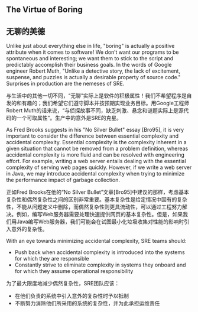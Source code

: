## **The Virtue of Boring**

## **无聊的美德**

Unlike just about everything else in life, "boring" is actually a positive attribute when it comes to software! We don’t want our programs to be spontaneous and interesting; we want them to stick to the script and predictably accomplish their business goals. In the words of Google engineer Robert Muth, "Unlike a detective story, the lack of excitement, suspense, and puzzles is actually a desirable property of source code." Surprises in production are the nemeses of SRE.

与生活中的其他一切不同，“无聊”实际上是软件的积极属性！我们不希望程序是自发的和有趣的；我们希望它们遵守脚本并按预期实现业务目标。用Google工程师Robert Muth的话来说，“与侦探故事不同，缺乏刺激、悬念和谜题实际上是源代码的一个可取属性”。生产中的意外是SRE的克星。

As Fred Brooks suggests in his "No Silver Bullet" essay [Bro95], it is very important to consider the difference between essential complexity and accidental complexity. Essential complexity is the complexity inherent in a given situation that cannot be removed from a problem definition, whereas accidental complexity is more fluid and can be resolved with engineering effort. For example, writing a web server entails dealing with the essential complexity of serving web pages quickly. However, if we write a web server in Java, we may introduce accidental complexity when trying to minimize the performance impact of garbage collection.

正如Fred Brooks在他的“No Silver Bullet”文章[Bro95]中建议的那样，考虑基本复杂性和偶然复杂性之间的区别非常重要。基本复杂性是给定情况中固有的复杂性，不能从问题定义中删除，而偶然复杂性则更具流动性，可以通过工程努力解决。例如，编写Web服务器需要处理快速提供网页的基本复杂性。但是，如果我们用Java编写Web服务器，我们可能会在试图最小化垃圾收集对性能的影响时引入意外的复杂性。

With an eye towards minimizing accidental complexity, SRE teams should:

* Push back when accidental complexity is introduced into the systems for which they are responsible
* Constantly strive to eliminate complexity in systems they onboard and for which they assume operational responsibility

为了最大限度地减少偶然复杂性，SRE团队应该：

* 在他们负责的系统中引入意外的复杂性时予以抵制
* 不断努力消除他们所采用的系统的复杂性，并为此承担运维责任
